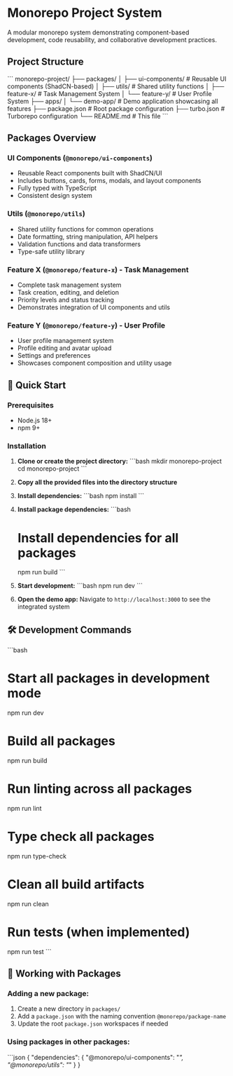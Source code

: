 # Monorepo Project System

A modular monorepo system demonstrating component-based development, code reusability, and collaborative development practices.

## Project Structure

\`\`\`
monorepo-project/
├── packages/
│   ├── ui-components/     # Reusable UI components (ShadCN-based)
│   ├── utils/            # Shared utility functions
│   ├── feature-x/        # Task Management System
│   └── feature-y/        # User Profile System
├── apps/
│   └── demo-app/         # Demo application showcasing all features
├── package.json          # Root package configuration
├── turbo.json           # Turborepo configuration
└── README.md            # This file
\`\`\`

## Packages Overview

### UI Components (`@monorepo/ui-components`)
- Reusable React components built with ShadCN/UI
- Includes buttons, cards, forms, modals, and layout components
- Fully typed with TypeScript
- Consistent design system

### Utils (`@monorepo/utils`)
- Shared utility functions for common operations
- Date formatting, string manipulation, API helpers
- Validation functions and data transformers
- Type-safe utility library

### Feature X (`@monorepo/feature-x`) - Task Management
- Complete task management system
- Task creation, editing, and deletion
- Priority levels and status tracking
- Demonstrates integration of UI components and utils

### Feature Y (`@monorepo/feature-y`) - User Profile
- User profile management system
- Profile editing and avatar upload
- Settings and preferences
- Showcases component composition and utility usage

## 🚀 Quick Start

### Prerequisites
- Node.js 18+ 
- npm 9+

### Installation

1. **Clone or create the project directory:**
   \`\`\`bash
   mkdir monorepo-project
   cd monorepo-project
   \`\`\`

2. **Copy all the provided files into the directory structure**

3. **Install dependencies:**
   \`\`\`bash
   npm install
   \`\`\`

4. **Install package dependencies:**
   \`\`\`bash
   # Install dependencies for all packages
   npm run build
   \`\`\`

5. **Start development:**
   \`\`\`bash
   npm run dev
   \`\`\`

6. **Open the demo app:**
   Navigate to `http://localhost:3000` to see the integrated system

## 🛠️ Development Commands

\`\`\`bash
# Start all packages in development mode
npm run dev

# Build all packages
npm run build

# Run linting across all packages
npm run lint

# Type check all packages
npm run type-check

# Clean all build artifacts
npm run clean

# Run tests (when implemented)
npm run test
\`\`\`

## 📁 Working with Packages

### Adding a new package:
1. Create a new directory in `packages/`
2. Add a `package.json` with the naming convention `@monorepo/package-name`
3. Update the root `package.json` workspaces if needed

### Using packages in other packages:
\`\`\`json
{
  "dependencies": {
    "@monorepo/ui-components": "*",
    "@monorepo/utils": "*"
  }
}



